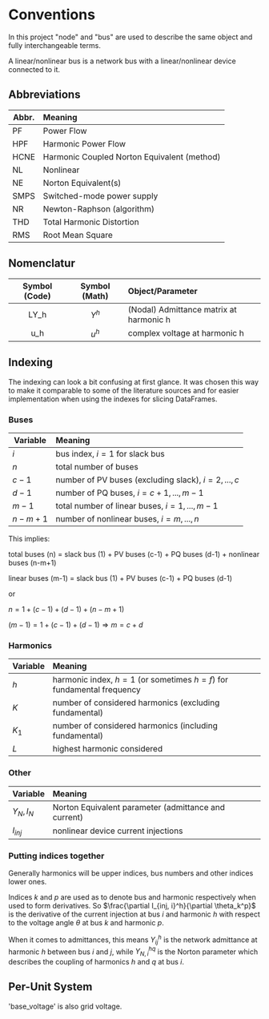 # Conventions

In this project "node" and "bus" are used to describe the same object and fully interchangeable terms.

A linear/nonlinear bus is a network bus with a linear/nonlinear device connected to it.



## Abbreviations
Abbr. | Meaning
--- | :---
PF | Power Flow
HPF | Harmonic Power Flow
HCNE | Harmonic Coupled Norton Equivalent (method)
NL | Nonlinear
NE | Norton Equivalent(s)
SMPS | Switched-mode power supply
NR | Newton-Raphson (algorithm)
THD | Total Harmonic Distortion
RMS | Root Mean Square

## Nomenclatur

Symbol (Code) | Symbol (Math) | Object/Parameter
:---: | :---: | :---
LY_h | $Y^h$ | (Nodal) Admittance matrix at harmonic h
u_h | $u^h$ | complex voltage at harmonic h


## Indexing
The indexing can look a bit confusing at first glance. It was chosen this way to make it comparable to some of the literature sources and for easier implementation when using the indexes for slicing DataFrames.

### Buses

Variable | Meaning
--- | :---
$i$ | bus index, $i = 1$ for slack bus
$n$ | total number of buses
$c-1$ | number of PV buses (excluding slack), $i = 2, ..., c$
$d-1$ | number of PQ buses, $i = c+1, ..., m-1$
$m-1$ | total number of linear buses, $i = 1, ..., m-1$
$n-m+1$ | number of nonlinear buses, $i = m, ..., n$

This implies:

total buses (n) = slack bus (1) + PV buses (c-1) + PQ buses (d-1) + nonlinear buses (n-m+1)

linear buses (m-1) = slack bus (1) + PV buses (c-1) + PQ buses (d-1)

or

$n   = 1 + (c-1) + (d-1) + (n-m+1)$

$(m-1) = 1 + (c-1) + (d-1) \Rightarrow m = c + d$

### Harmonics

Variable | Meaning
--- | :---
$h$ | harmonic index, $h = 1$ (or sometimes $h = f$) for fundamental frequency
$K$ | number of considered harmonics (excluding fundamental)
$K_1$ | number of considered harmonics (including fundamental)
$L$ | highest harmonic considered

### Other

Variable | Meaning
--- | :---
$Y_N, I_N$ | Norton Equivalent parameter (admittance and current)
$I_{inj}$ | nonlinear device current injections


### Putting indices together

Generally harmonics will be upper indices, bus numbers and other indices lower ones.

Indices $k$ and $p$ are used as to denote bus and harmonic respectively when used to form derivatives. So $\frac{\partial I_{inj, i}^h}{\partial \theta_k^p}$ is the derivative of the current injection at bus $i$ and harmonic $h$ with respect to the voltage angle $\theta$ at bus $k$ and harmonic $p$.

When it comes to admittances, this means $Y_{ij}^h$ is the network admittance at harmonic $h$  between bus $i$ and $j$, while $Y_{N, i}^{hq}$ is the Norton parameter which describes the coupling of harmonics $h$ and $q$ at bus $i$.

## Per-Unit System

'base_voltage' is also grid voltage.